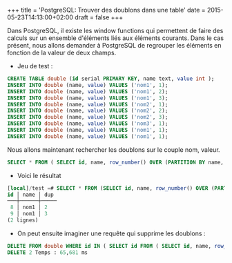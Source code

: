 +++
title = 'PostgreSQL: Trouver des doublons dans une table'
date = 2015-05-23T14:13:00+02:00
draft = false
+++

Dans PostgreSQL, il existe les window functions qui permettent de faire des calculs sur un ensemble d'éléments liés aux éléments courants. Dans le cas présent, nous allons demander à PostgreSQL de regrouper les éléments en fonction de la valeur de deux champs.

* Jeu de test :

```sql
CREATE TABLE double (id serial PRIMARY KEY, name text, value int );
INSERT INTO double (name, value) VALUES ('nom1', 1);
INSERT INTO double (name, value) VALUES ('nom1', 2);
INSERT INTO double (name, value) VALUES ('nom1', 3);
INSERT INTO double (name, value) VALUES ('nom2', 1);
INSERT INTO double (name, value) VALUES ('nom2', 2);
INSERT INTO double (name, value) VALUES ('nom2', 3);
INSERT INTO double (name, value) VALUES ('nom3', 1);
INSERT INTO double (name, value) VALUES ('nom1', 1);
INSERT INTO double (name, value) VALUES ('nom1', 1);

```


Nous allons maintenant rechercher les doublons sur le couple nom, valeur.

```sql
SELECT * FROM ( SELECT id, name, row_number() OVER (PARTITION BY name, value ORDER BY id ASC ) AS dup FROM double ) AS w WHERE dup > 1;
```

* Voici le résultat

```sql
[local]/test =# SELECT * FROM (SELECT id, name, row_number() OVER (PARTITION BY name, value ORDER BY id ASC) AS dup FROM double) AS pwet WHERE dup > 1; 
id │ name │ dup 
───┼──────┼───── 
 8 │ nom1 │ 2 
 9 │ nom1 │ 3 
(2 lignes) 

```

* On peut ensuite imaginer une requête qui supprime les doublons :

```sql
DELETE FROM double WHERE id IN ( SELECT id FROM ( SELECT id, name, row_number() OVER (PARTITION BY name, value ORDER BY id ASC) AS dup FROM double ) AS w WHERE dup > 1 ); 
DELETE 2 Temps : 65,681 ms 
```
